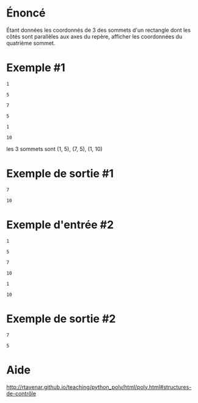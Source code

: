# **Énoncé**

Étant données les coordonnés de 3 des sommets d'un rectangle dont les côtés sont parallèles aux axes du repère, afficher les coordonnées du quatrième sommet.


 

# Exemple #1

```
1
```

```
5
```

```
7
```

```
5
```

```
1
```

```
10
```

les 3 sommets sont (1, 5), (7, 5), (1, 10)

# Exemple de sortie #1

```
7
```

```
10
```

# Exemple d'entrée #2

```
1
```

```
5
```

```
7
```

```
10
```

```
1
```

```
10
```

# Exemple de sortie #2

```
7
```

```
5
```

# Aide

http://rtavenar.github.io/teaching/python_poly/html/poly.html#structures-de-contrôle